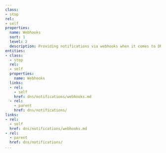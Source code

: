 ```yaml
---
class:
- stop
rel:
- self
properties:
  name: Webhooks
  sort: 1
  level: 2
  description: Providing notifications via webhooks when it comes to DNS events.
entities:
- class:
  - stop
  rel:
  - self
  properties:
    name: Webhooks
  links:
  - rel:
    - self
    href: dns/notifications/webhooks.md
  - rel:
    - parent
    href: dns/notifications/
links:
- rel:
  - self
  href: dns/notifications/webhooks.md
- rel:
  - parent
  href: dns/notifications/
...
```

